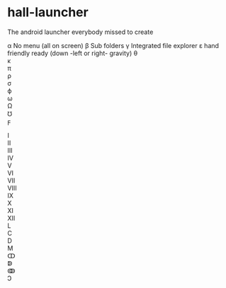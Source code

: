 # hall-launcher
The android launcher everybody missed to create

α   No menu (all on screen)
β   Sub folders
γ   Integrated file explorer
ε   hand friendly ready (down -left or right- gravity)
θ   
κ   
π   
ρ   
σ   
ϕ   
ω   
Ω   
℧	   
ϝ   

Ⅰ  
Ⅱ  
Ⅲ   
Ⅳ   
Ⅴ   
Ⅵ   
Ⅶ   
Ⅷ   
Ⅸ    
Ⅹ		
Ⅺ		
Ⅻ		
Ⅼ		
Ⅽ		
Ⅾ		
Ⅿ		
ↀ		
ↁ		
ↂ		
Ↄ		
